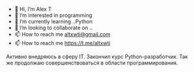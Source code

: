 - 👋 Hi, I’m Alex T
- 👀 I’m interested in programming
- 🌱 I’m currently learning ..Python  
- 💞️ I’m looking to collaborate on ..
- 📫 How to reach me altxwti@gmail.com
- 📫 How to reach me https://t.me/altxwti

Активно внедряюсь в сферу IT. Закончил курс Python-разработчик. Так же продолжаю совершенствоваться в области программирования.

<!---
altxwti/altxwti is a ✨ special ✨ repository because its `README.md` (this file) appears on your GitHub profile.
You can click the Preview link to take a look at your changes.
--->

